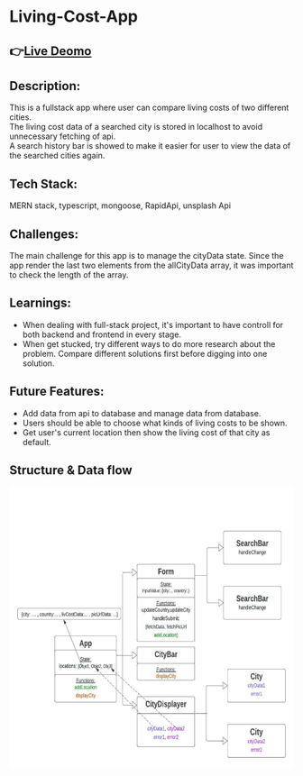 
# Living-Cost-App

## 👉[Live Deomo](https://living-cost-app-client-nikkizhou.vercel.app/)  

## Description:
This is a fullstack app where user can compare living costs of two different cities.  
The living cost data of a searched city is stored in localhost to avoid unnecessary fetching of api.   
A search history bar is showed to make it easier for user to view the data of the searched cities again.

## Tech Stack: 
MERN stack, typescript, mongoose, RapidApi, unsplash Api   

## Challenges:
The main challenge for this app is to manage the cityData state.
Since the app render the last two elements from the allCityData array, it was important to check the length of the array.

## Learnings:
- When dealing with full-stack project, it's important to have controll for both backend and frontend in every stage.
- When get stucked, try different ways to do more research about the problem. Compare different solutions first before digging into one solution.


## Future Features:
- Add data from api to database and manage data from database.
- Users should be able to choose what kinds of living costs to be shown.
- Get user's current location then show the living cost of that city as default.  

## Structure & Data flow
<img src="https://github.com/nikkizhou/Living-Cost-App/blob/main/structure%26dataFlow.jpeg" alt="dataFlow" style="height:500px; width:700px;"/>
